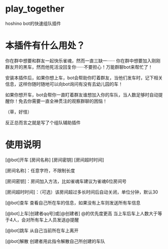# play_together
hoshino bot的快速组队插件

# 本插件有什么用处？

你在群中想要和群友一起快乐雀魂，然而一直三缺一······ 你在群中想要加入刚刚群友开的黑车，然而他死活没回复你······不要担心！万能群聊bot来帮忙了！

安装本插件后，如果你想上车，bot会帮助你盯着群友，当他们发车时，记下相关信息，这样你随时随地可以向bot询问有没有去幼儿园的车！

如果你想开车，bot会帮你一直盯着群友谁想加入你的车队，当人数足够时自动提醒你！免去你需要一直全神贯注的观察群聊的困恼！

（草，好怪）

反正总而言之就是写了个组队辅助插件

# 使用说明

[@bot]开车 [房间名称] [房间密钥] [房间超时时间]

  [房间名称]：任意字符，不限制长度

  [房间密钥]：房间加入方法，比如雀魂车建议为雀魂6位房间号

  [房间超时时间]：（可选）该房间超过多长时间后自动关闭，单位分钟，默认30

[@bot]查车 查看自己所在车的信息，如果没有上车则发送所有车信息

[@bot]上车[创建者qq号]或[@创建者] @的优先度更高 当上车后车上人数大于等于4人，会对所有车上人员发送@提醒

[@bot]跳车 从自己当前所在车上离开

[@bot]解散 创建者用此指令解散自己所创建的车队
